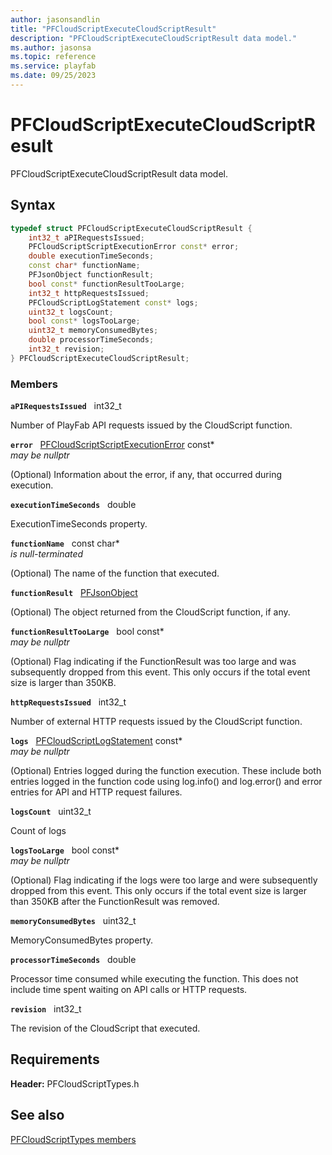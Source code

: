 ```yaml
---
author: jasonsandlin
title: "PFCloudScriptExecuteCloudScriptResult"
description: "PFCloudScriptExecuteCloudScriptResult data model."
ms.author: jasonsa
ms.topic: reference
ms.service: playfab
ms.date: 09/25/2023
---
```


# PFCloudScriptExecuteCloudScriptResult  

PFCloudScriptExecuteCloudScriptResult data model.  

## Syntax  
  
```cpp
typedef struct PFCloudScriptExecuteCloudScriptResult {  
    int32_t aPIRequestsIssued;  
    PFCloudScriptScriptExecutionError const* error;  
    double executionTimeSeconds;  
    const char* functionName;  
    PFJsonObject functionResult;  
    bool const* functionResultTooLarge;  
    int32_t httpRequestsIssued;  
    PFCloudScriptLogStatement const* logs;  
    uint32_t logsCount;  
    bool const* logsTooLarge;  
    uint32_t memoryConsumedBytes;  
    double processorTimeSeconds;  
    int32_t revision;  
} PFCloudScriptExecuteCloudScriptResult;  
```
  
### Members  
  
**`aPIRequestsIssued`** &nbsp; int32_t  
  
Number of PlayFab API requests issued by the CloudScript function.
  
**`error`** &nbsp; [PFCloudScriptScriptExecutionError](pfcloudscriptscriptexecutionerror.md) const*  
*may be nullptr*  
  
(Optional) Information about the error, if any, that occurred during execution.
  
**`executionTimeSeconds`** &nbsp; double  
  
ExecutionTimeSeconds property.
  
**`functionName`** &nbsp; const char*  
*is null-terminated*  
  
(Optional) The name of the function that executed.
  
**`functionResult`** &nbsp; [PFJsonObject](../../pftypes/structs/pfjsonobject.md)  
  
(Optional) The object returned from the CloudScript function, if any.
  
**`functionResultTooLarge`** &nbsp; bool const*  
*may be nullptr*  
  
(Optional) Flag indicating if the FunctionResult was too large and was subsequently dropped from this event. This only occurs if the total event size is larger than 350KB.
  
**`httpRequestsIssued`** &nbsp; int32_t  
  
Number of external HTTP requests issued by the CloudScript function.
  
**`logs`** &nbsp; [PFCloudScriptLogStatement](pfcloudscriptlogstatement.md) const*  
*may be nullptr*  
  
(Optional) Entries logged during the function execution. These include both entries logged in the function code using log.info() and log.error() and error entries for API and HTTP request failures.
  
**`logsCount`** &nbsp; uint32_t  
  
Count of logs
  
**`logsTooLarge`** &nbsp; bool const*  
*may be nullptr*  
  
(Optional) Flag indicating if the logs were too large and were subsequently dropped from this event. This only occurs if the total event size is larger than 350KB after the FunctionResult was removed.
  
**`memoryConsumedBytes`** &nbsp; uint32_t  
  
MemoryConsumedBytes property.
  
**`processorTimeSeconds`** &nbsp; double  
  
Processor time consumed while executing the function. This does not include time spent waiting on API calls or HTTP requests.
  
**`revision`** &nbsp; int32_t  
  
The revision of the CloudScript that executed.
  
  
## Requirements  
  
**Header:** PFCloudScriptTypes.h
  
## See also  
[PFCloudScriptTypes members](../pfcloudscripttypes_members.md)  

  
  
